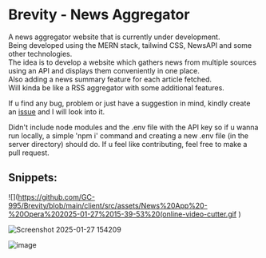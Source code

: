 # Brevity - News Aggregator

A news aggregator website that is currently under development.  
Being developed using the MERN stack, tailwind CSS, NewsAPI and some other technologies.  
The idea is to develop a website which gathers news from multiple sources using an API and displays them conveniently in one place.  
Also adding a news summary feature for each article fetched.  
Will kinda be like a RSS aggregator with some additional features.  

If u find any bug, problem or just have a suggestion in mind, kindly create an [issue](https://github.com/GC-995/Brevity/issues) and I will look into it.  

Didn't include node modules and the .env file with the API key so if u wanna run locally, a simple 'npm i' command and creating a new .env file (in the server directory) should do. If u feel like contributing, feel free to make a pull request.  

## Snippets:

![](https://github.com/GC-995/Brevity/blob/main/client/src/assets/News%20App%20-%20Opera%202025-01-27%2015-39-53%20(online-video-cutter.gif )  

![Screenshot 2025-01-27 154209](https://github.com/user-attachments/assets/46324d0a-1948-4a4e-8252-9f8b11072b25)  

![image](https://github.com/user-attachments/assets/44ce73af-1b63-4041-9882-baf75c420bed)
